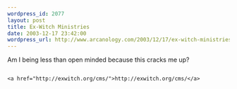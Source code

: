 ```yaml
--- 
wordpress_id: 2077
layout: post
title: Ex-Witch Ministries
date: 2003-12-17 23:42:00
wordpress_url: http://www.arcanology.com/2003/12/17/ex-witch-ministries/
---
```

Am I being less than open minded because this cracks me up? 
                                                                                                                                                                                                                                                                                                                                                      
                                                                                                                                                                                                                                                                                                                                                      <a href="http://exwitch.org/cms/">http://exwitch.org/cms/</a>